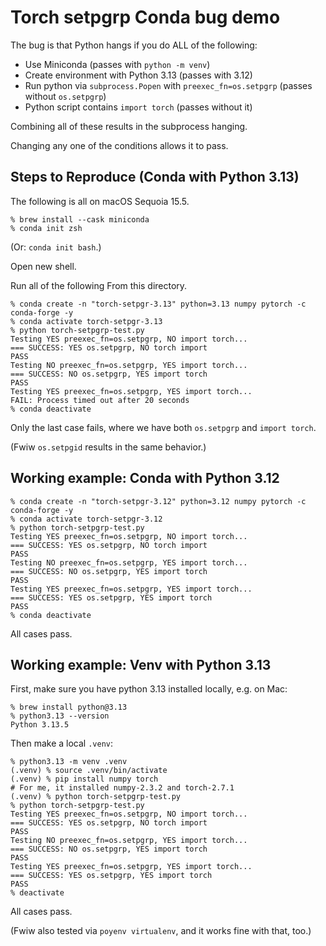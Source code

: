 # Torch setpgrp Conda bug demo

The bug is that Python hangs if you do ALL of the following:

- Use Miniconda (passes with `python -m venv`)
- Create environment with Python 3.13 (passes with 3.12)
- Run python via `subprocess.Popen` with `preexec_fn=os.setpgrp` (passes without `os.setpgrp`)
- Python script contains `import torch` (passes without it)

Combining all of these results in the subprocess hanging.

Changing any one of the conditions allows it to pass.

## Steps to Reproduce (Conda with Python 3.13)

The following is all on macOS Sequoia 15.5.

```shell
% brew install --cask miniconda
% conda init zsh
```

(Or: `conda init bash`.)

Open new shell.

Run all of the following From this directory.

```shell
% conda create -n "torch-setpgr-3.13" python=3.13 numpy pytorch -c conda-forge -y
% conda activate torch-setpgr-3.13
% python torch-setpgrp-test.py
Testing YES preexec_fn=os.setpgrp, NO import torch...
=== SUCCESS: YES os.setpgrp, NO torch import
PASS
Testing NO preexec_fn=os.setpgrp, YES import torch...
=== SUCCESS: NO os.setpgrp, YES import torch
PASS
Testing YES preexec_fn=os.setpgrp, YES import torch...
FAIL: Process timed out after 20 seconds
% conda deactivate
```

Only the last case fails, where we have both `os.setpgrp` and `import torch`.

(Fwiw `os.setpgid` results in the same behavior.)

## Working example: Conda with Python 3.12

```shell
% conda create -n "torch-setpgr-3.12" python=3.12 numpy pytorch -c conda-forge -y
% conda activate torch-setpgr-3.12
% python torch-setpgrp-test.py
Testing YES preexec_fn=os.setpgrp, NO import torch...
=== SUCCESS: YES os.setpgrp, NO torch import
PASS
Testing NO preexec_fn=os.setpgrp, YES import torch...
=== SUCCESS: NO os.setpgrp, YES import torch
PASS
Testing YES preexec_fn=os.setpgrp, YES import torch...
=== SUCCESS: YES os.setpgrp, YES import torch
PASS
% conda deactivate
```

All cases pass.

## Working example: Venv with Python 3.13

First, make sure you have python 3.13 installed locally, e.g. on Mac:

```shell
% brew install python@3.13
% python3.13 --version
Python 3.13.5
```

Then make a local `.venv`:

```shell
% python3.13 -m venv .venv
(.venv) % source .venv/bin/activate
(.venv) % pip install numpy torch
# For me, it installed numpy-2.3.2 and torch-2.7.1
(.venv) % python torch-setpgrp-test.py
% python torch-setpgrp-test.py
Testing YES preexec_fn=os.setpgrp, NO import torch...
=== SUCCESS: YES os.setpgrp, NO torch import
PASS
Testing NO preexec_fn=os.setpgrp, YES import torch...
=== SUCCESS: NO os.setpgrp, YES import torch
PASS
Testing YES preexec_fn=os.setpgrp, YES import torch...
=== SUCCESS: YES os.setpgrp, YES import torch
PASS
% deactivate
```

All cases pass.

(Fwiw also tested via `poyenv virtualenv`, and it works fine with that, too.)
